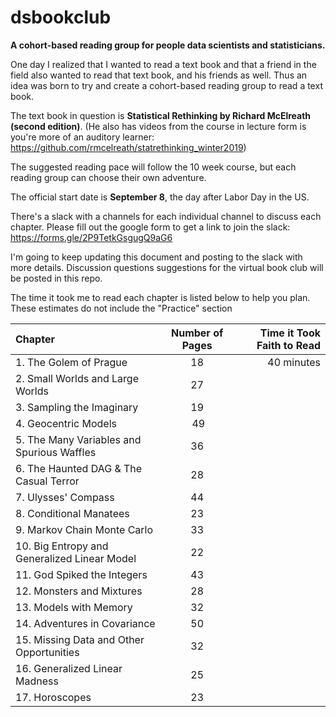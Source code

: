 # dsbookclub
__A cohort-based reading group for people data scientists and statisticians.__

One day I realized that I wanted to read a text book and that a friend in the field also wanted to read that text book, and his friends as well. Thus an idea was born to try and create a cohort-based reading group to read a text book. 

The text book in question is __Statistical Rethinking by Richard McElreath (second edition)__. (He also has videos from the course in lecture form is you're more of an auditory learner: https://github.com/rmcelreath/statrethinking_winter2019)

The suggested reading pace will follow the 10 week course, but each reading group can choose their own adventure. 

The official start date is __September 8__, the day after Labor Day in the US. 

There's a slack with a channels for each individual channel to discuss each chapter. 
Please fill out the google form to get a link to join the slack: https://forms.gle/2P9TetkGsgugQ9aG6

I'm going to keep updating this document and posting to the slack with more details. Discussion questions suggestions for the virtual book club will be posted in this repo. 

The time it took me to read each chapter is listed below to help you plan. These estimates do not include the "Practice" section

| Chapter       | Number of Pages | Time it Took Faith to Read|
| :------------- | :----------: | -----------: |
|  1. The Golem of Prague | 18  | 40 minutes   |
|  2. Small Worlds and Large Worlds | 27 | |
|  3. Sampling the Imaginary | 19 | |
|  4. Geocentric Models | 49 | |
|  5. The Many Variables and Spurious Waffles | 36 | | 
|  6. The Haunted DAG & The Casual Terror | 28 | |
|  7. Ulysses' Compass | 44 | |
|  8. Conditional Manatees | 23 | |
|  9. Markov Chain Monte Carlo | 33 | |
|  10. Big Entropy and Generalized Linear Model | 22 | |
|  11. God Spiked the Integers | 43 | | 
|  12. Monsters and Mixtures | 28 |  |
|  13. Models with Memory | 32 | |
|  14. Adventures in Covariance | 50 | |
|  15. Missing Data and Other Opportunities | 32 | |
|  16. Generalized Linear Madness | 25 | |
|  17. Horoscopes | 23 | | 
